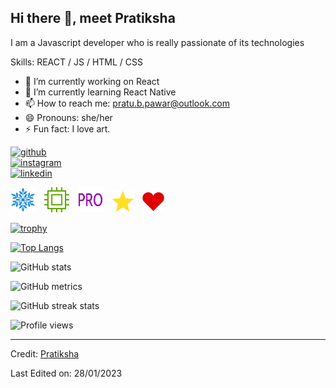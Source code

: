## Hi there 👋, meet Pratiksha
I am a Javascript developer who is really passionate of its technologies

Skills: REACT / JS / HTML / CSS

- 🔭 I’m currently working on React 
- 🌱 I’m currently learning React Native 
- 📫 How to reach me: pratu.b.pawar@outlook.com
- 😄 Pronouns: she/her 
- ⚡ Fun fact: I love art. 


[<img src='https://cdn.jsdelivr.net/npm/simple-icons@3.0.1/icons/github.svg' alt='github' height='40'>](https://github.com/pratu-pawar)  
[<img src='https://cdn.jsdelivr.net/npm/simple-icons@3.0.1/icons/instagram.svg' alt='instagram' height='40'>](https://www.instagram.com/pratu_3498/)  
[<img src='https://cdn.jsdelivr.net/npm/simple-icons@3.0.1/icons/linkedin.svg' alt='linkedin' height='40'>](https://www.linkedin.com/in/pratiksha-pawar-86a09a264/)  

<a href='https://archiveprogram.github.com/'><img src='https://raw.githubusercontent.com/acervenky/animated-github-badges/master/assets/acbadge.gif' width='40' height='40'></a> <a href='https://docs.github.com/en/developers'><img src='https://raw.githubusercontent.com/acervenky/animated-github-badges/master/assets/devbadge.gif' width='40' height='40'></a> <a href='https://github.com/pricing'><img src='https://raw.githubusercontent.com/acervenky/animated-github-badges/master/assets/pro.gif' width='40' height='40'></a> <a href='https://stars.github.com/'><img src='https://raw.githubusercontent.com/acervenky/animated-github-badges/master/assets/starbadge.gif' width='35' height='35'></a> <a href='https://docs.github.com/en/github/supporting-the-open-source-community-with-github-sponsors'><img src='https://raw.githubusercontent.com/acervenky/animated-github-badges/master/assets/sponsorbadge.gif' width='35' height='35'></a> 

[![trophy](https://github-profile-trophy.vercel.app/?username=pratu-pawar)](https://github.com/ryo-ma/github-profile-trophy)

[![Top Langs](https://github-readme-stats.vercel.app/api/top-langs/?username=pratu-pawar)](https://github.com/anuraghazra/github-readme-stats)

![GitHub stats](https://github-readme-stats.vercel.app/api?username=pratu-pawar&show_icons=true&count_private=true&theme=tokyonight)

![GitHub metrics](https://metrics.lecoq.io/pratu-pawar)  

![GitHub streak stats](https://github-readme-streak-stats.herokuapp.com/?user=pratu-pawar)  

![Profile views](https://gpvc.arturio.dev/pratu-pawar)  

------
Credit: [Pratiksha](https://www.github.com/pratu-pawar)

Last Edited on: 28/01/2023
